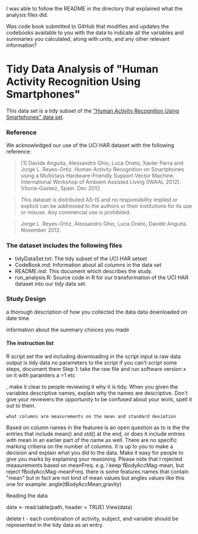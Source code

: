 
I was able to follow the README in the directory that explained what the analysis files did. 

Was code book submitted to GitHub that modifies and updates the codebooks available to you with the data to indicate all the variables and summaries you calculated, along with units, and any other relevant information?

# Tidy Data Analysis of "Human Activity Recognition Using Smartphones"

This data set is a tidy subset of the ["Human Activity Recognition Using Smartphones" data set](http://archive.ics.uci.edu/ml/datasets/Human+Activity+Recognition+Using+Smartphones).

### Reference
We acknowledged our use of the UCI HAR dataset with the following reference:

> [1] Davide Anguita, Alessandro Ghio, Luca Oneto, Xavier Parra and Jorge L. Reyes-Ortiz. Human Activity Recognition on Smartphones using a Multiclass Hardware-Friendly Support Vector Machine. International Workshop of Ambient Assisted Living (IWAAL 2012). Vitoria-Gasteiz, Spain. Dec 2012

> This dataset is distributed AS-IS and no responsibility implied or explicit can be addressed to the authors or their institutions for its use or misuse. Any commercial use is prohibited.

> Jorge L. Reyes-Ortiz, Alessandro Ghio, Luca Oneto, Davide Anguita. November 2012.

### The dataset includes the following files
* tidyDataSet.txt: The tidy subset of the UCI HAR setset
* CodeBook.md: Information about all columns in the data set
* README.md: This document which describes the study.
* run_analysis.R: Source code in R for our transformation of the UCI HAR dataset into our tidy data set.



### Study Design
a thorough description of how you collected the data
data downloaded on date time

information about the summary choices you made


#### The instruction list 
R script 
set the wd
including downloading in the script
input is raw data
output is tidy data
no parameters to the script
if you can't script some steps, document them
    Step 1: take the raw file and run software version x on it with paramters a =1
	etc



, make it clear to people reviewing it why it is tidy. When you given the variables descriptive names, explain why the names are descriptive. Don't give your reviewers the opportunity to be confused about your work, spell it out to them.


    what columns are measurements on the mean and standard deviation

Based on column names in the features is an open question as to is the the entries that include mean() and std() at the end, or does it include entries with mean in an earlier part of the name as well. There are no specific marking critieria on the number of columns. It is up to you to make a decision and explain what you did to the data. Make it easy for people to give you marks by explaining your reasoning.
   Please note that I rejected measurements based on  meanFreq.  e.g. I keep fBodyAccMag-mean, but reject fBodyAccMag-meanFreq.
there is some features names that contain "mean" but in fact are not kind of mean values but angles values like this one for example: angle(tBodyAccMean,gravity)


Reading the data

  data <- read.table(path, header = TRUE)
    View(data)
    
    
delete
t - each combination of activity, subject, and variable should be represented in the tidy data as an entry.




